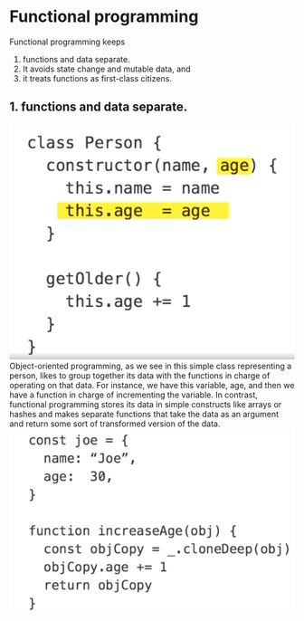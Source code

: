 #  Functional programming

Functional programming keeps 
 1. functions and data separate. 
 2. It avoids state change and mutable data, and 
 3. it treats functions as first-class citizens. 
 
 
 ## 1. functions and data separate. 

![](1.png)
 Object-oriented programming, as we see in this simple class representing a person, likes to group together its data with the functions in charge of operating on that data. For instance, we have this variable, age, and then we have a function in charge of incrementing the variable. In contrast, functional programming stores its data in simple constructs like arrays or hashes and makes separate functions that take the data as an argument and return some sort of transformed version of the data. 
![](2.png)
